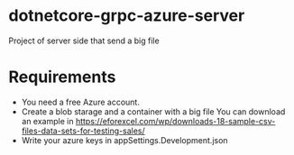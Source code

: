 # dotnetcore-grpc-azure-server
Project of server side that send a big file

# Requirements
- You need a free Azure account. 
- Create a blob starage and a container with a big file
You can download an example in https://eforexcel.com/wp/downloads-18-sample-csv-files-data-sets-for-testing-sales/
- Write your azure  keys in appSettings.Development.json

